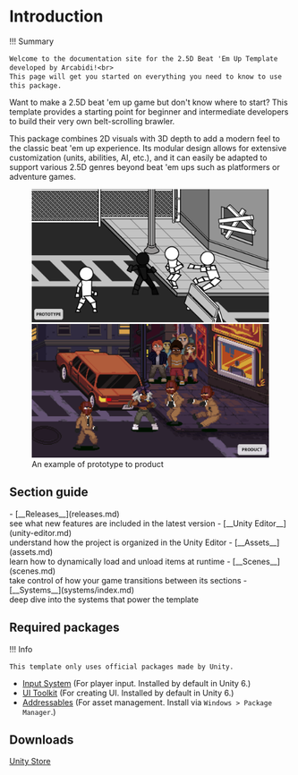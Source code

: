 # Introduction

!!! Summary

    Welcome to the documentation site for the 2.5D Beat 'Em Up Template developed by Arcabidi!<br>
    This page will get you started on everything you need to know to use this package.

Want to make a 2.5D beat 'em up game but don't know where to start? This template provides a starting point for beginner and intermediate developers to build their very own belt-scrolling brawler.

This package combines 2D visuals with 3D depth to add a modern feel to the classic beat 'em up experience. Its modular design allows for extensive customization (units, abilities, AI, etc.), and it can easily be adapted to support various 2.5D genres beyond beat 'em ups such as platformers or adventure games.

<!-- https://github.com/sneas/img-comparison-slider?tab=readme-ov-file -->
<figure markdown="span">
    <script
        defer
        src="https://cdn.jsdelivr.net/npm/img-comparison-slider@8/dist/index.js"
    ></script>
    <link
        rel="stylesheet"
        href="https://cdn.jsdelivr.net/npm/img-comparison-slider@8/dist/styles.css"
    />
    <img-comparison-slider>
        <img slot="first" src="assets/images/introduction_1.png" />
        <img slot="second" src="assets/images/introduction_2.png" />
    </img-comparison-slider>
    <figcaption>An example of prototype to product</figcaption>
</figure>

## Section guide

<div class="grid cards" markdown>
- [__Releases__](releases.md)<br>see what new features are included in the latest version
- [__Unity Editor__](unity-editor.md)<br>understand how the project is organized in the Unity Editor
- [__Assets__](assets.md)<br>learn how to dynamically load and unload items at runtime
- [__Scenes__](scenes.md)<br>take control of how your game transitions between its sections
- [__Systems__](systems/index.md)<br>deep dive into the systems that power the template
</div>

## Required packages

!!! Info

    This template only uses official packages made by Unity.

* [Input System](https://docs.unity3d.com/Packages/com.unity.inputsystem@1.11/manual/index.html) (For player input. Installed by default in Unity 6.)
* [UI Toolkit](https://docs.unity3d.com/6000.0/Documentation/Manual/UIElements.html) (For creating UI. Installed by default in Unity 6.)
* [Addressables](https://docs.unity3d.com/Packages/com.unity.addressables@2.3/manual/index.html) (For asset management. Install via `Windows > Package Manager`.)

## Downloads

[Unity Store]()